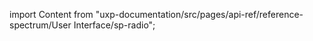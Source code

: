 
import Content from "uxp-documentation/src/pages/api-ref/reference-spectrum/User Interface/sp-radio";

<Content query="product=photoshop"/>
